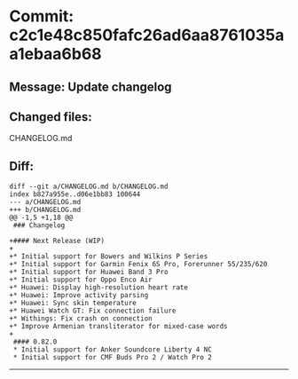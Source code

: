 # Commit: c2c1e48c850fafc26ad6aa8761035aa1ebaa6b68
## Message: Update changelog
## Changed files:
CHANGELOG.md

## Diff:
```
diff --git a/CHANGELOG.md b/CHANGELOG.md
index b827a955e..d06e1bb83 100644
--- a/CHANGELOG.md
+++ b/CHANGELOG.md
@@ -1,5 +1,18 @@
 ### Changelog
 
+#### Next Release (WIP)
+
+* Initial support for Bowers and Wilkins P Series
+* Initial support for Garmin Fenix 6S Pro, Forerunner 55/235/620
+* Initial support for Huawei Band 3 Pro
+* Initial support for Oppo Enco Air
+* Huawei: Display high-resolution heart rate
+* Huawei: Improve activity parsing
+* Huawei: Sync skin temperature
+* Huawei Watch GT: Fix connection failure
+* Withings: Fix crash on connection
+* Improve Armenian transliterator for mixed-case words
+
 #### 0.82.0
 * Initial support for Anker Soundcore Liberty 4 NC
 * Initial support for CMF Buds Pro 2 / Watch Pro 2
```
-----------------------------------
